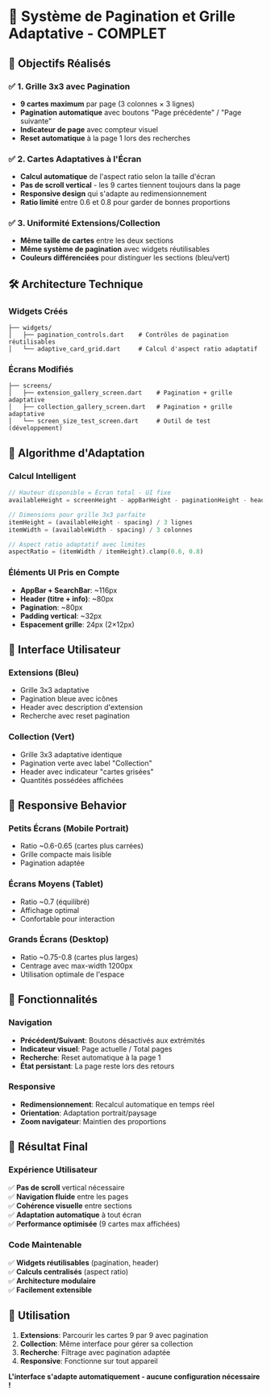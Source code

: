 # 📱 Système de Pagination et Grille Adaptative - COMPLET

## 🎯 **Objectifs Réalisés**

### ✅ **1. Grille 3x3 avec Pagination**
- **9 cartes maximum** par page (3 colonnes × 3 lignes)
- **Pagination automatique** avec boutons "Page précédente" / "Page suivante" 
- **Indicateur de page** avec compteur visuel
- **Reset automatique** à la page 1 lors des recherches

### ✅ **2. Cartes Adaptatives à l'Écran**
- **Calcul automatique** de l'aspect ratio selon la taille d'écran
- **Pas de scroll vertical** - les 9 cartes tiennent toujours dans la page
- **Responsive design** qui s'adapte au redimensionnement
- **Ratio limité** entre 0.6 et 0.8 pour garder de bonnes proportions

### ✅ **3. Uniformité Extensions/Collection**
- **Même taille de cartes** entre les deux sections
- **Même système de pagination** avec widgets réutilisables
- **Couleurs différenciées** pour distinguer les sections (bleu/vert)

## 🛠️ **Architecture Technique**

### **Widgets Créés**
```
├── widgets/
│   ├── pagination_controls.dart    # Contrôles de pagination réutilisables
│   └── adaptive_card_grid.dart     # Calcul d'aspect ratio adaptatif
```

### **Écrans Modifiés**
```
├── screens/
│   ├── extension_gallery_screen.dart    # Pagination + grille adaptative
│   ├── collection_gallery_screen.dart   # Pagination + grille adaptative  
│   └── screen_size_test_screen.dart     # Outil de test (développement)
```

## 🧮 **Algorithme d'Adaptation**

### **Calcul Intelligent**
```dart
// Hauteur disponible = Écran total - UI fixe
availableHeight = screenHeight - appBarHeight - paginationHeight - headerHeight

// Dimensions pour grille 3x3 parfaite
itemHeight = (availableHeight - spacing) / 3 lignes
itemWidth = (availableWidth - spacing) / 3 colonnes

// Aspect ratio adaptatif avec limites
aspectRatio = (itemWidth / itemHeight).clamp(0.6, 0.8)
```

### **Éléments UI Pris en Compte**
- **AppBar + SearchBar**: ~116px
- **Header (titre + info)**: ~80px  
- **Pagination**: ~80px
- **Padding vertical**: ~32px
- **Espacement grille**: 24px (2×12px)

## 🎨 **Interface Utilisateur**

### **Extensions (Bleu)**
- Grille 3x3 adaptative
- Pagination bleue avec icônes
- Header avec description d'extension
- Recherche avec reset pagination

### **Collection (Vert)**  
- Grille 3x3 adaptative identique
- Pagination verte avec label "Collection"
- Header avec indicateur "cartes grisées"
- Quantités possédées affichées

## 📐 **Responsive Behavior**

### **Petits Écrans** (Mobile Portrait)
- Ratio ~0.6-0.65 (cartes plus carrées)
- Grille compacte mais lisible
- Pagination adaptée

### **Écrans Moyens** (Tablet)
- Ratio ~0.7 (équilibré)
- Affichage optimal
- Confortable pour interaction

### **Grands Écrans** (Desktop)
- Ratio ~0.75-0.8 (cartes plus larges)
- Centrage avec max-width 1200px
- Utilisation optimale de l'espace

## 🔧 **Fonctionnalités**

### **Navigation**
- **Précédent/Suivant**: Boutons désactivés aux extrémités
- **Indicateur visuel**: Page actuelle / Total pages
- **Recherche**: Reset automatique à la page 1
- **État persistant**: La page reste lors des retours

### **Responsive**
- **Redimensionnement**: Recalcul automatique en temps réel
- **Orientation**: Adaptation portrait/paysage
- **Zoom navigateur**: Maintien des proportions

## 🎯 **Résultat Final**

### **Expérience Utilisateur**
✅ **Pas de scroll** vertical nécessaire  
✅ **Navigation fluide** entre les pages  
✅ **Cohérence visuelle** entre sections  
✅ **Adaptation automatique** à tout écran  
✅ **Performance optimisée** (9 cartes max affichées)  

### **Code Maintenable**
✅ **Widgets réutilisables** (pagination, header)  
✅ **Calculs centralisés** (aspect ratio)  
✅ **Architecture modulaire**  
✅ **Facilement extensible**  

## 🚀 **Utilisation**

1. **Extensions**: Parcourir les cartes 9 par 9 avec pagination
2. **Collection**: Même interface pour gérer sa collection  
3. **Recherche**: Filtrage avec pagination adaptée
4. **Responsive**: Fonctionne sur tout appareil

**L'interface s'adapte automatiquement - aucune configuration nécessaire !**
